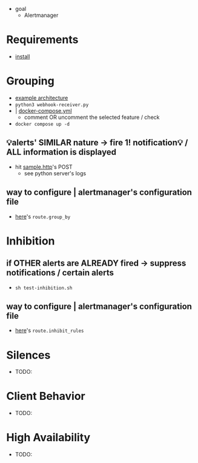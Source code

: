 * goal
  * Alertmanager

# Requirements
* [install](/prometheus-alertmanager/README.md#install)

# Grouping
* [example architecture](architecture.png)
* `python3 webhook-receiver.py`
* | [docker-compose.yml](docker-compose.yml)
  * comment OR uncomment the selected feature / check
* `docker compose up -d`
## 💡alerts' SIMILAR nature -> fire 1! notification💡 / ALL information is displayed
* hit [sample.http](sample.http)'s  POST
  * see python server's logs
## way to configure | alertmanager's configuration file
* [here](alertmanager-grouping-demo.yml)'s `route.group_by`

# Inhibition
## if OTHER alerts are ALREADY fired -> suppress notifications / certain alerts
* `sh test-inhibition.sh`
## way to configure | alertmanager's configuration file
* [here](alertmanager-inhibition-demo.yml)'s `route.inhibit_rules`

# Silences
* TODO:

# Client Behavior
* TODO:

# High Availability
* TODO:

